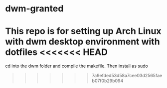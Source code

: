 # dwm-granted
This repo is for setting up Arch Linux with dwm desktop environment with dotfiles
<<<<<<< HEAD
=======

cd into the dwm folder and compile the makefile. Then install as sudo
>>>>>>> 7a9efded53d58a7cee03d2565faeb07f0b29b094
